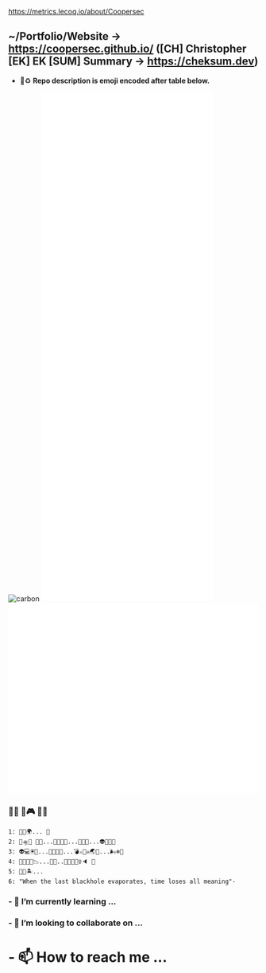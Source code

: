 https://metrics.lecoq.io/about/Coopersec
## ~/Portfolio/Website -> https://coopersec.github.io/ ([CH] Christopher [EK] EK [SUM] Summary -> https://cheksum.dev)
- 📢♻️ **Repo description is emoji encoded after table below.**

![carbon](https://github.com/coopersec/coopersec/blob/main/kod.png)
![Metrics](/github-metrics.svg)
![Metrics](/metrics.plugin.skyline.svg)

### 🔰🔰 🧩🎮 🔰🔰
```
1: 🏻🌪🌍... 🌌
2: 🌴🛸🍋 🍌🧁...🏰🔫👮🏼...👮🏼👻...👽👾👾🌄
3: 👽💻🖲💾...🤖🤖🤖😰...💣⚔️🏴‍☠️🌏🌙...🌬❄️🍃
4: 🐹🦥🦝🛑📉...🤖🚀..👨👩🙅🏻‍♀️🔈 🦴
5: 🌆🌋🏝...
6: "When the last blackhole evaporates, time loses all meaning"-

```

### - 🌱 I’m currently learning ...
### - 💞️ I’m looking to collaborate on ...
# - 📫 How to reach me ...

<!---
Bazhful/Bazhful is a ✨ special ✨ repository because its `README.md` (this file) appears on your GitHub profile.
You can click the Preview link to take a look at your changes.
--->

      
    

    
